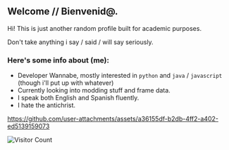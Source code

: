 ## Welcome // Bienvenid@.

Hi! This is just another random profile built for academic purposes.

Don't take anything i say / said / will say seriously.

### [&#x200B;](#)Here's some info about (me):

* Developer Wannabe, mostly interested in `python` and `java` / `javascript` (though i'll put up with whatever)
* Currently looking into modding stuff and frame data.
* I speak both English and Spanish fluently.
* I hate the antichrist.

https://github.com/user-attachments/assets/a36155df-b2db-4ff2-a402-ed5139159073

![Visitor Count](https://profile-counter.glitch.me/{ImNotPablosKi}/count.svg)
